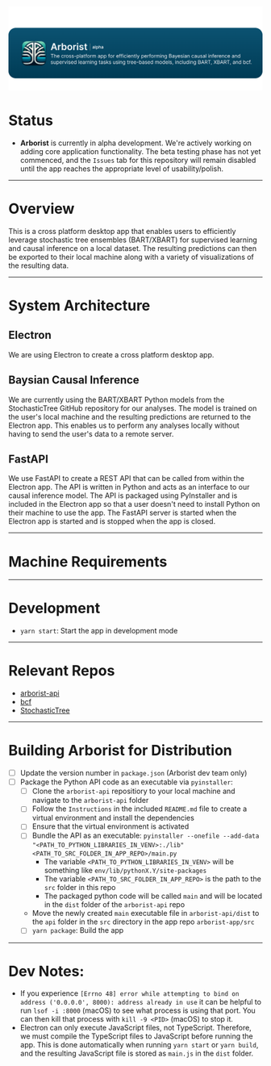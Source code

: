
![Header Image](/github/readme_header.png)


# Status
- **Arborist** is currently in alpha development. We're actively working on adding core application functionality. The beta testing phase has not yet commenced, and the `Issues` tab for this repository will remain disabled until the app reaches the appropriate level of usability/polish.

---

# Overview
This is a cross platform desktop app that enables users to efficiently leverage stochastic tree ensembles (BART/XBART) for supervised learning and causal inference on a local dataset. The resulting predictions can then be exported to their local machine along with a variety of visualizations of the resulting data.

---

# System Architecture

## Electron
We are using Electron to create a cross platform desktop app.

## Baysian Causal Inference
We are currently using the BART/XBART Python models from the StochasticTree GitHub repository for our analyses. The model is trained on the user's local machine and the resulting predictions are returned to the Electron app. This enables us to perform any analyses locally without having to send the user's data to a remote server.

## FastAPI
We use FastAPI to create a REST API that can be called from within the Electron app. The API is written in Python and acts as an interface to our causal inference model. The API is packaged using PyInstaller and is included in the Electron app so that a user doesn't need to install Python on their machine to use the app. The FastAPI server is started when the Electron app is started and is stopped when the app is closed.

---

# Machine Requirements

---

# Development
- `yarn start`: Start the app in development mode

---

# Relevant Repos
- [arborist-api](https://github.com/silicontwin/arborist-api)
- [bcf](https://github.com/jaredsmurray/bcf)
- [StochasticTree](https://github.com/andrewherren/StochasticTree)

---

# Building Arborist for Distribution
- [ ] Update the version number in `package.json` (Arborist dev team only)
- [ ] Package the Python API code as an executable via `pyinstaller`:
  - [ ] Clone the `arborist-api` repositiory to your local machine and navigate to the `arborist-api` folder
  - [ ] Follow the `Instructions` in the included `README.md` file to create a virtual environment and install the dependencies
  - [ ] Ensure that the virtual environment is activated
  - [ ] Bundle the API as an executable: `pyinstaller --onefile --add-data "<PATH_TO_PYTHON_LIBRARIES_IN_VENV>:./lib" <PATH_TO_SRC_FOLDER_IN_APP_REPO>/main.py`
    - The variable `<PATH_TO_PYTHON_LIBRARIES_IN_VENV>` will be something like `env/lib/pythonX.Y/site-packages`
    - The variable `<PATH_TO_SRC_FOLDER_IN_APP_REPO>` is the path to the `src` folder in this repo
    - The packaged python code will be called `main` and will be located in the `dist` folder of the `arborist-api` repo
  - Move the newly created `main` executable file in `arborist-api/dist` to the `api` folder in the `src` directory in the app repo `arborist-app/src`
  - [ ] `yarn package`: Build the app

---

# Dev Notes:
- If you experience `[Errno 48] error while attempting to bind on address ('0.0.0.0', 8000): address already in use` it can be helpful to run `lsof -i :8000` (macOS) to see what process is using that port. You can then kill that process with `kill -9 <PID>` (macOS) to stop it.
- Electron can only execute JavaScript files, not TypeScript. Therefore, we must compile the TypeScript files to JavaScript before running the app. This is done automatically when running `yarn start` or `yarn build`, and the resulting JavaScript file is stored as `main.js` in the `dist` folder.
